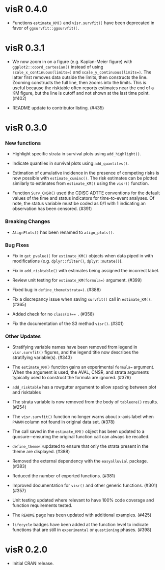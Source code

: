# visR 0.4.0

* Functions `estimate_KM()` and `visr.survfit()` have been deprecated in favor of `ggsurvfit::ggsurvfit()`.

# visR 0.3.1

* We now zoom in on a figure (e.g. Kaplan-Meier figure) with `ggplot2::coord_cartesian()` instead of using `scale_x_continuous(limits=)` and `scale_y_continuous(limits=)`. The latter first removes data outside the limits, then constructs the line. Zooming constructs the full line, then zooms into the limits. This is useful because the risktable often reports estimates near the end of a KM figure, but the line is cutoff and not shown at the last time point. (#402)

* README update to contributor listing. (#435)

# visR 0.3.0

### New functions

* Highlight specific strata in survival plots using `add_highlight()`.

* Indicate quantiles in survival plots using `add_quantiles()`.

* Estimation of cumulative incidence in the presence of competing risks is now possible with `estimate_cuminc()`. The risk estimates can be plotted similarly to estimates from `estimate_KM()` using the `visr()` function.

* Function `Surv_CNSR()` used the CDISC ADTTE conventions for the default values of the time and status indicators for time-to-event analyses. Of note, the status variable must be coded as 0/1 with 1 indicating an observation has been censored. (#391)

### Breaking Changes

* `AlignPlots()` has been renamed to `align_plots()`.

### Bug Fixes

* Fix in `get_pvalue()` for `estimate_KM()` objects when data piped in with modifications (e.g. `dplyr::filter()`, `dplyr::mutate()`).

* Fix in `add_risktable()` with estimates being assigned the incorrect label.

* Review unit testing for `estimate_KM(formula=)` argument. (#399)

* Fixed bug in `define_theme(strata=)`. (#388)

* Fix a discrepancy issue when saving `survfit()` call in `estimate_KM()`. (#365)

* Added check for no `class(x)== `. (#358)

* Fix the documentation of the S3 method `visr()`. (#301)


### Other Updates

* Stratifying variable names have been removed from legend in `visr.survfit()` figures, and the legend title now describes the stratifying variable(s). (#343)

* The `estimate_KM()` function gains an experimental `formula=` argument. When the argument is used, the AVAL, CNSR, and strata arguments typically used to construct the formula are ignored. (#379)

* `add_risktable` has a rowgutter argument to allow spacing between plot and risktables

* The strata variable is now removed from the body of `tableone()` results. (#254) 

* The `visr.survfit()` function no longer warns about x-axis label when `PARAM` column not found in original data set. (#378)

* The call saved in the `estimate_KM()` object has been updated to a quosure--ensuring the original function call can always be recalled.

* `define_theme()`updated to ensure that only the strata present in the theme are displayed. (#388)

* Removed the external dependency with the `easyalluvial` package. (#383)

* Reduced the number of exported functions. (#381)

* Improved documentation for `visr()` and other generic functions. (#301) (#357)

* Unit testing updated where relevant to have 100% code coverage and function requirements tested.

* The `README` page has been updated with additional examples. (#425)

* `lifecycle` badges have been added at the function level to indicate functions that are still in `experimental` or `questioning` phases. (#398) 

# visR 0.2.0

* Initial CRAN release. 
